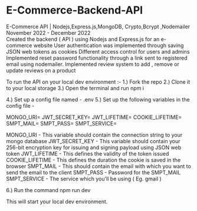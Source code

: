 # E-Commerce-Backend-API

E-Commerce API | Nodejs,Express.js,MongoDB, Crypto,Bcrypt ,Nodemailer November 2022 - December 2022  
Created the backend ( API ) using Nodejs and Express.js for an e-commerce website
User authentication was implemented through saving JSON web tokens as cookies
Different access control for users and admins
Implemented reset password functionality through a link sent to registered email using nodemailer.
Implemented review system to add , remove or update reviews on a product

To run the API on your local dev environment :-
1.) Fork the repo
2.) Clone it to your local storage
3.) Open the terminal and run
npm i

4.) Set up a config file named - .env
5.) Set up the following variables in the config file -

MONGO_URI=
JWT_SECRET_KEY=
JWT_LIFETIME=
COOKIE_LIFETIME=
SMPT_MAIL=
SMPT_PASS=
SMPT_SERVICE=

MONGO_URI - This variable should contain the connection string to your mongo database
JWT_SECRET_KEY - This variable should contain your 256-bit encryption key for issuing and signing payload using JSON web token
JWT_LIFETIME - This defines the validity of the token issued
COOKIE_LIFETIME - This defines the duration the cookie is saved in the browser
SMPT_MAIL - This should contain the email with which you want to send the email to the client
SMPT_PASS - Password for the SMPT_MAIL
SMPT_SERVICE - The service which you'll be using ( Eg. gmail )

6.) Run the command
npm run dev

This will start your local dev environment.
